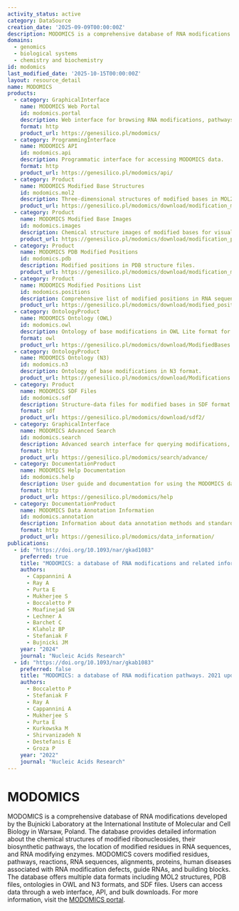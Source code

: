 ```yaml
---
activity_status: active
category: DataSource
creation_date: '2025-09-09T00:00:00Z'
description: MODOMICS is a comprehensive database of RNA modifications that provides detailed information about the chemical structures of modified ribonucleosides, their biosynthetic pathways, the location of modified residues in RNA sequences, RNA modifying enzymes, and associated human diseases.
domains:
  - genomics
  - biological systems
  - chemistry and biochemistry
id: modomics
last_modified_date: '2025-10-15T00:00:00Z'
layout: resource_detail
name: MODOMICS
products:
  - category: GraphicalInterface
    name: MODOMICS Web Portal
    id: modomics.portal
    description: Web interface for browsing RNA modifications, pathways, reactions, sequences, proteins, and associated diseases.
    format: http
    product_url: https://genesilico.pl/modomics/
  - category: ProgrammingInterface
    name: MODOMICS API
    id: modomics.api
    description: Programmatic interface for accessing MODOMICS data.
    format: http
    product_url: https://genesilico.pl/modomics/api/
  - category: Product
    name: MODOMICS Modified Base Structures
    id: modomics.mol2
    description: Three-dimensional structures of modified bases in MOL2 format for computational chemistry applications.
    product_url: https://genesilico.pl/modomics/download/modification_mol/
  - category: Product
    name: MODOMICS Modified Base Images
    id: modomics.images
    description: Chemical structure images of modified bases for visualization and publication.
    product_url: https://genesilico.pl/modomics/download/modification_pics/
  - category: Product
    name: MODOMICS PDB Modified Positions
    id: modomics.pdb
    description: Modified positions in PDB structure files.
    product_url: https://genesilico.pl/modomics/download/modification_mol2/
  - category: Product
    name: MODOMICS Modified Positions List
    id: modomics.positions
    description: Comprehensive list of modified positions in RNA sequences.
    product_url: https://genesilico.pl/modomics/download/modified_positions/
  - category: OntologyProduct
    name: MODOMICS Ontology (OWL)
    id: modomics.owl
    description: Ontology of base modifications in OWL Lite format for semantic web applications.
    format: owl
    product_url: https://genesilico.pl/modomics/download/ModifiedBases.owl
  - category: OntologyProduct
    name: MODOMICS Ontology (N3)
    id: modomics.n3
    description: Ontology of base modifications in N3 format.
    product_url: https://genesilico.pl/modomics/download/Modifications.n3
  - category: Product
    name: MODOMICS SDF Files
    id: modomics.sdf
    description: Structure-data files for modified bases in SDF format.
    format: sdf
    product_url: https://genesilico.pl/modomics/download/sdf2/
  - category: GraphicalInterface
    name: MODOMICS Advanced Search
    id: modomics.search
    description: Advanced search interface for querying modifications, pathways, sequences, and proteins.
    format: http
    product_url: https://genesilico.pl/modomics/search/advance/
  - category: DocumentationProduct
    name: MODOMICS Help Documentation
    id: modomics.help
    description: User guide and documentation for using the MODOMICS database.
    format: http
    product_url: https://genesilico.pl/modomics/help
  - category: DocumentationProduct
    name: MODOMICS Data Annotation Information
    id: modomics.annotation
    description: Information about data annotation methods and standards used in MODOMICS.
    format: http
    product_url: https://genesilico.pl/modomics/data_information/
publications:
  - id: "https://doi.org/10.1093/nar/gkad1083"
    preferred: true
    title: "MODOMICS: a database of RNA modifications and related information. 2023 update"
    authors:
      - Cappannini A
      - Ray A
      - Purta E
      - Mukherjee S
      - Boccaletto P
      - Moafinejad SN
      - Lechner A
      - Barchet C
      - Klaholz BP
      - Stefaniak F
      - Bujnicki JM
    year: "2024"
    journal: "Nucleic Acids Research"
  - id: "https://doi.org/10.1093/nar/gkab1083"
    preferred: false
    title: "MODOMICS: a database of RNA modification pathways. 2021 update"
    authors:
      - Boccaletto P
      - Stefaniak F
      - Ray A
      - Cappannini A
      - Mukherjee S
      - Purta E
      - Kurkowska M
      - Shirvanizadeh N
      - Destefanis E
      - Groza P
    year: "2022"
    journal: "Nucleic Acids Research"
---
```


# MODOMICS

MODOMICS is a comprehensive database of RNA modifications developed by the Bujnicki Laboratory at the International Institute of Molecular and Cell Biology in Warsaw, Poland. The database provides detailed information about the chemical structures of modified ribonucleosides, their biosynthetic pathways, the location of modified residues in RNA sequences, and RNA modifying enzymes. MODOMICS covers modified residues, pathways, reactions, RNA sequences, alignments, proteins, human diseases associated with RNA modification defects, guide RNAs, and building blocks. The database offers multiple data formats including MOL2 structures, PDB files, ontologies in OWL and N3 formats, and SDF files. Users can access data through a web interface, API, and bulk downloads. For more information, visit the [MODOMICS portal](https://genesilico.pl/modomics/).
